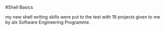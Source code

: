 #Shell Basics

my new shell writing skills were put to the test with 19 projects given to me by alx Software Engineering Programme.
